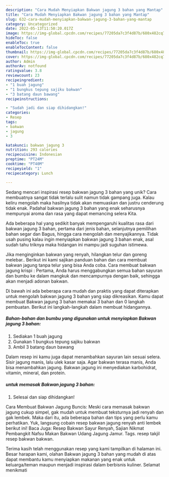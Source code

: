 ```yaml
---
description: "Cara Mudah Menyiapkan Bakwan jagung 3 bahan yang Mantap"
title: "Cara Mudah Menyiapkan Bakwan jagung 3 bahan yang Mantap"
slug: 632-cara-mudah-menyiapkan-bakwan-jagung-3-bahan-yang-mantap
category: Uncategorized
date: 2022-05-13T11:50:20.017Z
image: https://img-global.cpcdn.com/recipes/77205da7c3f4d87b/680x482cq70/bakwan-jagung-3-bahan-foto-resep-utama.jpg
hideToc: false
enableToc: true
enableTocContent: false
thumbnail: https://img-global.cpcdn.com/recipes/77205da7c3f4d87b/680x482cq70/bakwan-jagung-3-bahan-foto-resep-utama.jpg
cover: https://img-global.cpcdn.com/recipes/77205da7c3f4d87b/680x482cq70/bakwan-jagung-3-bahan-foto-resep-utama.jpg
author: Admin
authorAv: notfound
ratingvalue: 3.8
reviewcount: 23
recipeingredient:
- "1 buah jagung"
- "1 bungkus tepung sajiku bakwan"
- "3 batang daun bawang"
recipeinstructions:

- "Sudah jadi dan siap dihidangkan!"
categories:
- Resep
tags:
- bakwan
- jagung
- 3

katakunci: bakwan jagung 3 
nutrition: 293 calories
recipecuisine: Indonesian
preptime: "PT24M"
cooktime: "PT40M"
recipeyield: "1"
recipecategory: Lunch

---
```





Sedang mencari inspirasi resep bakwan jagung 3 bahan yang unik? Cara membuatnya sangat tidak terlalu sulit namun tidak gampang juga. Kalau keliru mengolah maka hasilnya tidak akan memuaskan dan justru cenderung tidak enak. Padahal bakwan jagung 3 bahan yang enak seharusnya mempunyai aroma dan rasa yang dapat memancing selera Kita.





Ada beberapa hal yang sedikit banyak mempengaruhi kualitas rasa dari bakwan jagung 3 bahan, pertama dari jenis bahan, selanjutnya pemilihan bahan segar dan Bagus, hingga cara mengolah dan menyajikannya. Tidak usah pusing kalau ingin menyiapkan bakwan jagung 3 bahan enak,      asal sudah tahu triknya maka hidangan ini mampu jadi suguhan istimewa.














Jika menginginkan bakwan yang renyah, hilangkan telur dan goreng melebar.. Berikut ini kami sajikan panduan bahan dan cara membuat bakwan jagung tanpa telur yang bisa Anda coba. Cara membuat bakwan jagung krispi : Pertama, Anda harus menggabungkan semua bahan sayuran dan bumbu ke dalam mangkuk dan mencampurnya dengan baik, sehingga akan menjadi adonan bakwan.






Di bawah ini ada beberapa cara mudah dan praktis yang dapat diterapkan untuk mengolah bakwan jagung 3 bahan yang siap dikreasikan. Kamu dapat membuat Bakwan jagung 3 bahan memakai 3 bahan dan 0 langkah pembuatan. Berikut ini langkah-langkah dalam membuat hidangannya.

<!--inarticleads1-->

##### Bahan-bahan dan bumbu yang digunakan untuk menyiapkan Bakwan jagung 3 bahan:

1. Sediakan 1 buah jagung
1. Gunakan 1 bungkus tepung sajiku bakwan
1. Ambil 3 batang daun bawang


Dalam resep ini kamu juga dapat menambahkan sayuran lain sesuai selera. Sisir jagung manis, lalu ulek kasar saja. Agar bakwan terasa manis, Anda bisa menambahkan jagung. Bakwan jagung ini menyediakan karbohidrat, vitamin, mineral, dan protein. 

<!--inarticleads2-->

#####  untuk memasak Bakwan jagung 3 bahan:


1. Selesai dan siap dihidangkan!

Cara Membuat Bakwan Jagung Buncis: Meski cara memasak bakwan jagung cukup simpel, gak mudah untuk membuat teksturnya jadi renyah dan gak lembek. Maka dari itu, ada beberapa bahan dan tips yang perlu kamu perhatikan. Yuk, langsung cobain resep bakwan jagung renyah anti lembek berikut ini! Baca Juga: Resep Bakwan Sayur Renyah, Sajian Nikmat Pembangkit Nafsu Makan Bakwan Udang Jagung Jamur. Tags. resep takjil resep bakwan bakwan. 

Terima kasih telah menggunakan resep yang kami tampilkan di halaman ini. Besar harapan kami, olahan Bakwan jagung 3 bahan yang mudah di atas dapat membantu kamu menyiapkan makanan yang enak untuk keluarga/teman maupun menjadi inspirasi dalam berbisnis kuliner. Selamat menikmati
